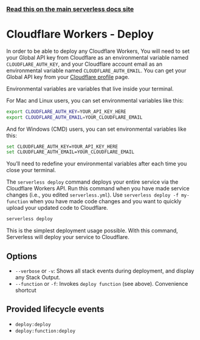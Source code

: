 <!--
title: Serverless Framework Commands - Cloudflare Workers - Deploy
menuText: deploy
menuOrder: 2
description: Deploy your service to the specified provider
layout: Doc
-->

<!-- DOCS-SITE-LINK:START automatically generated  -->
### [Read this on the main serverless docs site](https://www.serverless.com/framework/docs/providers/cloudflare-workers/cli-reference/deploy)
<!-- DOCS-SITE-LINK:END -->


# Cloudflare Workers - Deploy
In order to be able to deploy any Cloudflare Workers, You will need to set your Global API key from Cloudflare as an environmental variable named `CLOUDFLARE_AUTH_KEY`, and your Cloudflare account email as an environmental variable named `CLOUDFLARE_AUTH_EMAIL`. You can get your Global API key from your [Cloudflare profile](https://dash.cloudflare.com/profile) page.

Environmental variables are variables that live inside your terminal.

For Mac and Linux users, you can set environmental variables like this:

```bash
export CLOUDFLARE_AUTH_KEY=YOUR_API_KEY_HERE
export CLOUDFLARE_AUTH_EMAIL=YOUR_CLOUDFLARE_EMAIL
```

And for Windows (CMD) users, you can set environmental variables like this:

```bash
set CLOUDFLARE_AUTH_KEY=YOUR_API_KEY_HERE
set CLOUDFLARE_AUTH_EMAIL=YOUR_CLOUDFLARE_EMAIL
```

You’ll need to redefine your environmental variables after each time you close your terminal.

The `serverless deploy` command deploys your entire service via the Cloudflare Workers API. Run this command when you have made service changes (i.e., you edited `serverless.yml`).
Use `serverless deploy -f my-function` when you have made code changes and you want to quickly upload your updated code to Cloudflare.
 
```bash
serverless deploy
```

This is the simplest deployment usage possible. With this command, Serverless will deploy your service to Cloudflare.
 
## Options
- `--verbose` or `-v`: Shows all stack events during deployment, and display any Stack Output.
- `--function` or `-f`: Invokes `deploy function` (see above). Convenience shortcut

## Provided lifecycle events
- `deploy:deploy`
- `deploy:function:deploy`
